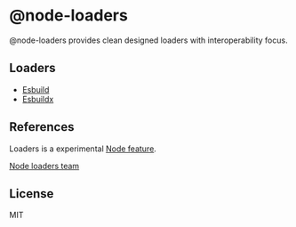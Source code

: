 # @node-loaders

@node-loaders provides clean designed loaders with interoperability focus.

## Loaders

- [Esbuild](https://github.com/node-loaders/loaders/tree/main/workspaces/esbuild)
- [Esbuildx](https://github.com/node-loaders/loaders/tree/main/workspaces/esbuildx)

## References

Loaders is a experimental [Node feature](https://nodejs.org/api/esm.html#loaders).

[Node loaders team](https://github.com/nodejs/loaders)

## License

MIT
